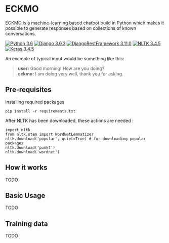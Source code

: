 # **ECKMO** 

ECKMO is a machine-learning based chatbot build in
Python which makes it possible to generate responses based on collections of
known conversations. 

[![Python 3.6](https://img.shields.io/badge/python-3.6-blue.svg)](https://www.python.org/downloads/release/python-360/)
[![Django 3.0.3](https://img.shields.io/badge/Django-3.0-blue.svg)](https://docs.djangoproject.com/en/3.0/releases/3.0/)
[![DjangoRestFramework 3.11.0](https://img.shields.io/badge/DjangoRestFramework-3.11.0-blue.svg)](https://docs.djangoproject.com/en/3.0/releases/3.0/)
[![NLTK 3.4.5](https://img.shields.io/badge/nltk-3.4.5-blue.svg)]()
[![Keras 3.4.5](https://img.shields.io/badge/Keras-2.3.1-blue.svg)]()

An example of typical input would be something like this:

> **user:** Good morning! How are you doing?  
> **eckmo:**  I am doing very well, thank you for asking.  

## Pre-requisites

Installing required packages

```
pip install -r requirements.txt
```

After NLTK has been downloaded, these actions are needed :

```
import nltk
from nltk.stem import WordNetLemmatizer
nltk.download('popular', quiet=True) # for downloading popular packages
nltk.download('punkt') 
nltk.download('wordnet') 
```

## How it works
TODO
## Basic Usage
TODO
## Training data
TODO